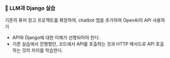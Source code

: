### 📝 LLM과 Django 실습

기존의 퓨어 장고 프로젝트를 확장하여,
chatbot 앱을 추가하여 OpenAI의 API 사용하기

- API와 Django에 대한 이해가 선행되어야 한다.
- 기존 실습에서 진행했던, 코드에서 API를 호출하는 것과 HTTP 메서드로 API 호출하는 것의 차이를 학습한다.

